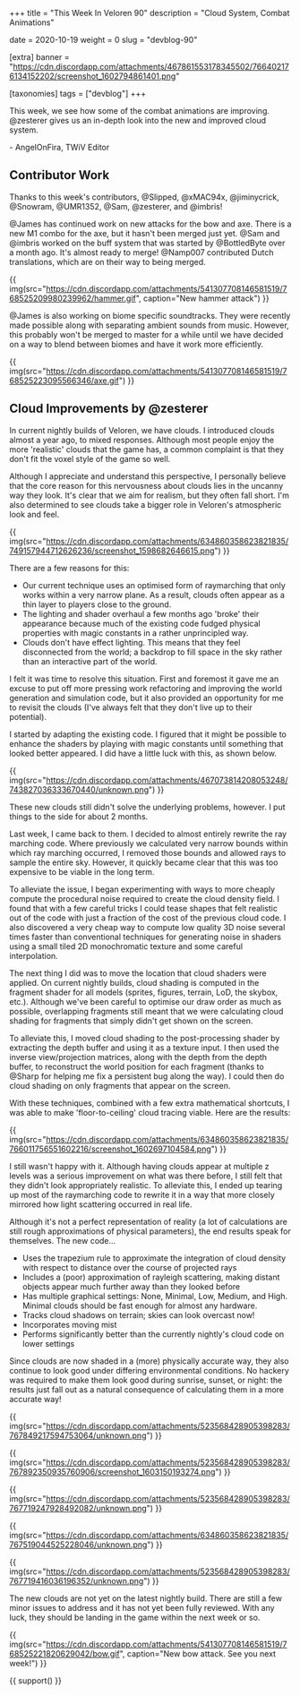 +++
title = "This Week In Veloren 90"
description = "Cloud System, Combat Animations"

date = 2020-10-19
weight = 0
slug = "devblog-90"

[extra]
banner = "https://cdn.discordapp.com/attachments/467861553178345502/766402176134152202/screenshot_1602794861401.png"

[taxonomies]
tags = ["devblog"]
+++

This week, we see how some of the combat animations are improving. @zesterer
gives us an in-depth look into the new and improved cloud system.

\- AngelOnFira, TWiV Editor

## Contributor Work

Thanks to this week's contributors, @Slipped, @xMAC94x, @jiminycrick, @Snowram,
@UMR1352, @Sam, @zesterer, and @imbris!

@James has continued work on new attacks for the bow and axe. There is a new M1
combo for the axe, but it hasn't been merged just yet. @Sam and @imbris worked
on the buff system that was started by @BottledByte over a month ago. It's
almost ready to merge! @Namp007 contributed Dutch translations, which are on
their way to being merged.

{{
  img(src="https://cdn.discordapp.com/attachments/541307708146581519/768525209980239962/hammer.gif",
  caption="New hammer attack")
}}

@James is also working on biome specific soundtracks. They were recently made
possible along with separating ambient sounds from music. However, this probably
won't be merged to master for a while until we have decided on a way to blend
between biomes and have it work more efficiently.

{{
  img(src="https://cdn.discordapp.com/attachments/541307708146581519/768525223095566346/axe.gif")
}}

## Cloud Improvements by @zesterer

In current nightly builds of Veloren, we have clouds. I introduced clouds almost
a year ago, to mixed responses. Although most people enjoy the more 'realistic'
clouds that the game has, a common complaint is that they don't fit the voxel
style of the game so well.

Although I appreciate and understand this perspective, I personally believe that
the core reason for this nervousness about clouds lies in the uncanny way they
look. It's clear that we aim for realism, but they often fall short. I'm also
determined to see clouds take a bigger role in Veloren's atmospheric look and
feel.

{{
  img(src="https://cdn.discordapp.com/attachments/634860358623821835/749157944712626236/screenshot_1598682646615.png")
}}

There are a few reasons for this:

- Our current technique uses an optimised form of raymarching that only works
  within a very narrow plane. As a result, clouds often appear as a thin layer
  to players close to the ground.
- The lighting and shader overhaul a few months ago 'broke' their appearance
  because much of the existing code fudged physical properties with magic
  constants in a rather unprincipled way.
- Clouds don't have effect lighting. This means that they feel disconnected from
  the world; a backdrop to fill space in the sky rather than an interactive part
  of the world.

I felt it was time to resolve this situation. First and foremost it gave me an
excuse to put off more pressing work refactoring and improving the world
generation and simulation code, but it also provided an opportunity for me to
revisit the clouds (I've always felt that they don't live up to their
potential).

I started by adapting the existing code. I figured that it might be possible to
enhance the shaders by playing with magic constants until something that looked
better appeared. I did have a little luck with this, as shown below.

{{
  img(src="https://cdn.discordapp.com/attachments/467073814208053248/743827036333670440/unknown.png")
}}

These new clouds still didn't solve the underlying problems, however. I put
things to the side for about 2 months.

Last week, I came back to them. I decided to almost entirely rewrite the ray
marching code. Where previously we calculated very narrow bounds within which
ray marching occurred, I removed those bounds and allowed rays to sample the
entire sky. However, it quickly became clear that this was too expensive to be
viable in the long term.

To alleviate the issue, I began experimenting with ways to more cheaply compute
the procedural noise required to create the cloud density field. I found that
with a few careful tricks I could tease shapes that felt realistic out of the
code with just a fraction of the cost of the previous cloud code. I also
discovered a very cheap way to compute low quality 3D noise several times faster
than conventional techniques for generating noise in shaders using a small tiled
2D monochromatic texture and some careful interpolation.

The next thing I did was to move the location that cloud shaders were applied.
On current nightly builds, cloud shading is computed in the fragment shader for
all models (sprites, figures, terrain, LoD, the skybox, etc.). Although we've
been careful to optimise our draw order as much as possible, overlapping
fragments still meant that we were calculating cloud shading for fragments that
simply didn't get shown on the screen.

To alleviate this, I moved cloud shading to the post-processing shader by
extracting the depth buffer and using it as a texture input. I then used the
inverse view/projection matrices, along with the depth from the depth buffer, to
reconstruct the world position for each fragment (thanks to @Sharp for helping
me fix a persistent bug along the way). I could then do cloud shading on only
fragments that appear on the screen.

With these techniques, combined with a few extra mathematical shortcuts, I was
able to make 'floor-to-ceiling' cloud tracing viable. Here are the results:

{{
  img(src="https://cdn.discordapp.com/attachments/634860358623821835/766011756551602216/screenshot_1602697104584.png")
}}

I still wasn't happy with it. Although having clouds appear at multiple z levels
was a serious improvement on what was there before, I still felt that they
didn't look appropriately realistic. To alleviate this, I ended up tearing up
most of the raymarching code to rewrite it in a way that more closely mirrored
how light scattering occurred in real life.

Although it's not a perfect representation of reality (a lot of calculations are
still rough approximations of physical parameters), the end results speak for
themselves. The new code...

- Uses the trapezium rule to approximate the integration of cloud density with
  respect to distance over the course of projected rays
- Includes a (poor) approximation of rayleigh scattering, making distant objects
  appear much further away than they looked before
- Has multiple graphical settings: None, Minimal, Low, Medium, and High. Minimal
  clouds should be fast enough for almost any hardware.
- Tracks cloud shadows on terrain; skies can look overcast now!
- Incorporates moving mist
- Performs significantly better than the currently nightly's cloud code on lower
  settings

Since clouds are now shaded in a (more) physically accurate way, they also
continue to look good under differing environmental conditions. No hackery was
required to make them look good during sunrise, sunset, or night: the results
just fall out as a natural consequence of calculating them in a more accurate
way!

{{
  img(src="https://cdn.discordapp.com/attachments/523568428905398283/767849217594753064/unknown.png")
}}

{{
  img(src="https://cdn.discordapp.com/attachments/523568428905398283/767892350935760906/screenshot_1603150193274.png")
}}

{{
  img(src="https://cdn.discordapp.com/attachments/523568428905398283/767719247928492082/unknown.png")
}}

{{
  img(src="https://cdn.discordapp.com/attachments/634860358623821835/767519044525228046/unknown.png")
}}

{{
  img(src="https://cdn.discordapp.com/attachments/523568428905398283/767719416036196352/unknown.png")
}}

The new clouds are not yet on the latest nightly build. There are still a few
minor issues to address and it has not yet been fully reviewed. With any luck,
they should be landing in the game within the next week or so.

{{
  img(src="https://cdn.discordapp.com/attachments/541307708146581519/768525221820629042/bow.gif",
  caption="New bow attack. See you next week!")
}}

{{ support() }}
